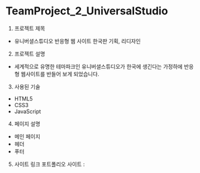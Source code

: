 # TeamProject_2_UniversalStudio

1) 프로젝트 제목
- 유니버셜스튜디오 반응형 웹 사이트 한국판 기획, 리디자인


2) 프로젝트 설명
- 세계적으로 유명한 테마파크인 유니버셜스튜디오가 한국에 생긴다는 가정하에 반응형 웹사이트를 반들어 보게 되었습니다.


3) 사용된 기술
- HTML5
- CSS3
- JavaScript

 
4) 페이지 설명
- 메인 페이지
- 헤더
- 푸터


5) 사이트 링크
포트폴리오 사이트 : 


 
